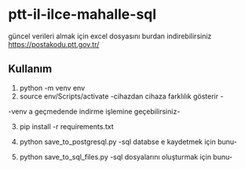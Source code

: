 # ptt-il-ilce-mahalle-sql

güncel verileri almak için excel dosyasını burdan indirebilirsiniz https://postakodu.ptt.gov.tr/

## Kullanım

1. python -m venv env 
2. source env/Scripts/activate    -cihazdan cihaza farklılık gösterir -

-venv a geçmedende indirme işlemine geçebilirsiniz-

3. pip install -r requirements.txt

4. python save_to_postgresql.py    -sql databse e kaydetmek için bunu-
5. python save_to_sql_files.py    -sql dosyalarını oluşturmak için bunu-
